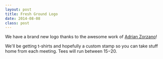 ```yaml
---
layout: post
title: Fresh Ground Logo
date: 2014-08-08 
class: post
---
```


We have a brand new logo thanks to the awesome work of [Adrian Zorzano](http://adrianzorzano.com/)!

We'll be getting t-shirts and hopefully a custom stamp so you can take stuff home from each meeting. Tees will run between $15-$20.
<br>
<br>
<img src="{{ site.url }}/images/pvcc-cups.jpg" alt="">
